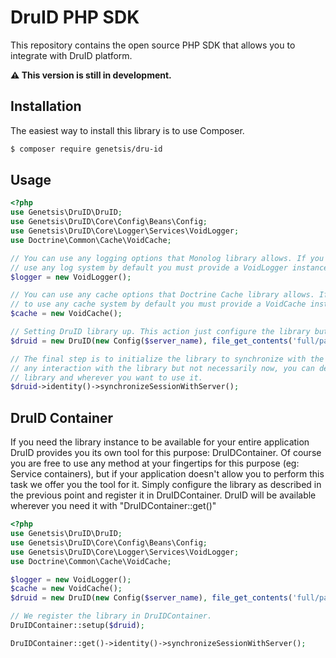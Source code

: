 # DruID PHP SDK

This repository contains the open source PHP SDK that allows you to integrate with DruID platform.

**:warning: This version is still in development.**

## Installation
The easiest way to install this library is to use Composer.
```bash
$ composer require genetsis/dru-id
```

## Usage
```php
<?php
use Genetsis\DruID\DruID;
use Genetsis\DruID\Core\Config\Beans\Config;
use Genetsis\DruID\Core\Logger\Services\VoidLogger;
use Doctrine\Common\Cache\VoidCache;

// You can use any logging options that Monolog library allows. If you don't want to 
// use any log system by default you must provide a VoidLogger instance.
$logger = new VoidLogger();

// You can use any cache options that Doctrine Cache library allows. If you don't want
// to use any cache system by default you must provide a VoidCache instance.
$cache = new VoidCache();

// Setting DruID library up. This action just configure the library but none calls will be made to DruID servers.
$druid = new DruID(new Config($server_name), file_get_contents('full/path/to/oauthconf.xml'), $logger, $cache);

// The final step is to initialize the library to synchronize with the DruID services. This should be done before 
// any interaction with the library but not necessarily now, you can delay the process until you need to use the 
// library and wherever you want to use it.
$druid->identity()->synchronizeSessionWithServer();
```

## DruID Container
If you need the library instance to be available for your entire application DruID provides you its own tool for
this purpose: DruIDContainer. Of course you are free to use any method at your fingertips for this purpose (eg: Service containers), 
but if your application doesn't allow you to perform this task we offer you the tool for it. Simply configure the library as 
described in the previous point and register it in DruIDContainer. DruID will be available wherever you need it 
with "DruIDContainer::get()"

```php
<?php 
use Genetsis\DruID\DruID;
use Genetsis\DruID\Core\Config\Beans\Config;
use Genetsis\DruID\Core\Logger\Services\VoidLogger;
use Doctrine\Common\Cache\VoidCache;

$logger = new VoidLogger();
$cache = new VoidCache();
$druid = new DruID(new Config($server_name), file_get_contents('full/path/to/oauthconf.xml'), $logger, $cache);

// We register the library in DruIDContainer.
DruIDContainer::setup($druid);

DruIDContainer::get()->identity()->synchronizeSessionWithServer();
    
```
